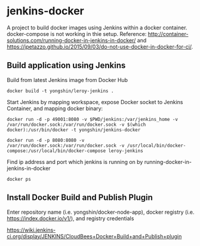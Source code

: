 # jenkins-docker

A project to build docker images using Jenkins within a docker container. docker-compose is not working in thie setup. Reference: http://container-solutions.com/running-docker-in-jenkins-in-docker/ and https://jpetazzo.github.io/2015/09/03/do-not-use-docker-in-docker-for-ci/.

## Build application using Jenkins

Build from latest Jenkins image from Docker Hub

```
docker build -t yongshin/leroy-jenkins .
```

Start Jenkins by mapping workspace, expose Docker socket to Jenkins Container, and mapping docker binary:

```
docker run -d -p 49001:8080 -v $PWD/jenkins:/var/jenkins_home -v /var/run/docker.sock:/var/run/docker.sock -v $(which docker):/usr/bin/docker -t yongshin/jenkins-docker

docker run -d -p 8080:8080 -v /var/run/docker.sock:/var/run/docker.sock -v /usr/local/bin/docker-compose:/usr/local/bin/docker-compose leroy-jenkins
```

Find ip address and port which jenkins is running on by running-docker-in-jenkins-in-docker
```
docker ps
```

## Install Docker Build and Publish Plugin

Enter repository name (i.e. yongshin/docker-node-app), docker registry (i.e. https://index.docker.io/v1/), and registry credentials

https://wiki.jenkins-ci.org/display/JENKINS/CloudBees+Docker+Build+and+Publish+plugin

